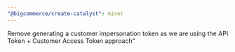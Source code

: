 ```yaml
---
"@bigcommerce/create-catalyst": minor
---
```


Remove generating a customer impersonation token as we are using the API Token + Customer Access Token approach"

